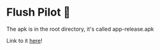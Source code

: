 # Flush Pilot 💩

The apk is in the root directory, it's called app-release.apk

Link to it [here](https://github.com/danpalu/hcl_poop_map/blob/main/app-release.apk)!
